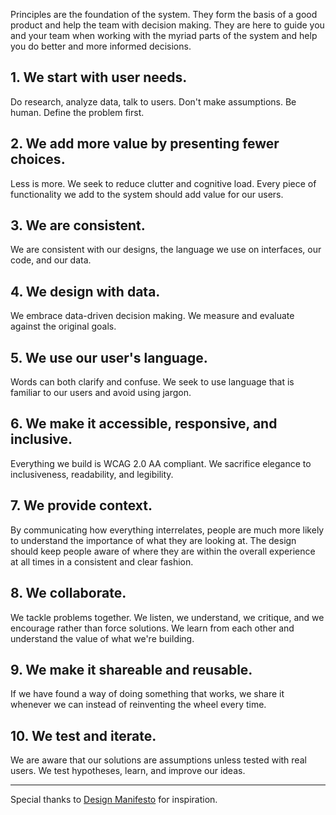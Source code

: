
Principles are the foundation of the system. They form the basis of a good product and help the team with decision making. They are here to guide you and your team when working with the myriad parts of the system and help you do better and more informed decisions.

## 1. We start with user needs.

Do research, analyze data, talk to users. Don't make assumptions. Be human. Define the problem first.

## 2. We add more value by presenting fewer choices.

Less is more. We seek to reduce clutter and cognitive load. Every piece of functionality we add to the system should add value for our users.

## 3. We are consistent.

We are consistent with our designs, the language we use on interfaces, our code, and our data.

## 4. We design with data.

We embrace data-driven decision making. We measure and evaluate against the original goals.

## 5. We use our user's language.

Words can both clarify and confuse. We seek to use language that is familiar to our users and avoid using jargon.

## 6. We make it accessible, responsive, and inclusive.

Everything we build is WCAG 2.0 AA compliant. We sacrifice elegance to inclusiveness, readability, and legibility.

## 7. We provide context.

By communicating how everything interrelates, people are much more likely to understand the importance of what
they are looking at. The design should keep people aware of where they are within the overall experience at all times in a consistent and clear fashion.

## 8. We collaborate.

We tackle problems together. We listen, we understand, we critique, and we encourage rather than force
solutions. We learn from each other and understand the value of what we're building.

## 9. We make it shareable and reusable.

If we have found a way of doing something that works, we share it whenever we can instead of reinventing the
wheel every time.

## 10. We test and iterate.

We are aware that our solutions are assumptions unless tested with real users.
We test hypotheses, learn, and improve our ideas.

---

Special thanks to [Design Manifesto](https://www.designmanifesto.org/) for inspiration.
